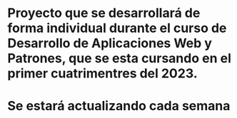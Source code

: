 # Proyecto que se desarrollará de forma individual durante el curso de Desarrollo de Aplicaciones Web y Patrones, que se esta cursando en el primer cuatrimentres del 2023.
# Se estará actualizando cada semana
